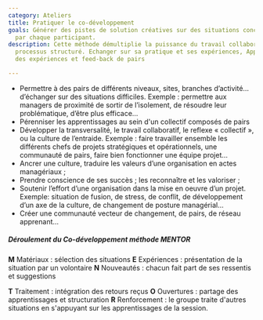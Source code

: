 ```yaml
---
category: Ateliers
title: Pratiquer le co-développement
goals: Générer des pistes de solution créatives sur des situations concrètes apportées
  par chaque participant.
description: Cette méthode démultiplie la puissance du travail collaboratif en un
  processus structuré. Echanger sur sa pratique et ses expériences, Apprendre et s’enrichir
  des expériences et feed-back de pairs

---
```

* Permettre à des pairs de différents niveaux, sites, branches d’activité…
  d’échanger sur des situations difficiles. Exemple : permettre aux
  managers de proximité de sortir de l’isolement, de résoudre leur
  problématique, d’être plus efficace…
* Pérenniser les apprentissages au sein d'un collectif composés de pairs
* Développer la transversalité, le travail collaboratif, le reflexe « collectif », ou la culture de l’entraide. Exemple : faire travailler ensemble les différents chefs de projets stratégiques et opérationnels, une communauté de pairs, faire bien fonctionner une équipe projet…
* Ancrer une culture, traduire les valeurs d’une organisation en actes managériaux ;
* Prendre conscience de ses succès ; les reconnaître et les valoriser ;
* Soutenir l’effort d’une organisation dans la mise en oeuvre d’un projet.
  Exemple: situation de fusion, de stress, de conflit, de développement
  d’un axe de la culture, de changement de posture managérial…
* Créer une communauté vecteur de changement, de pairs, de réseau
  apprenant…

##### Déroulement du Co-développement méthode MENTOR

**M** Matériaux : sélection des situations
**E** Expériences : présentation de la situation par un volontaire
**N** Nouveautés : chacun fait part de ses ressentis et suggestions 

**T** Traitement : intégration des retours reçus
**O** Ouvertures : partage des apprentissages et structuration
**R** Renforcement : le groupe traite d'autres situations en s'appuyant sur les apprentissages de la session.